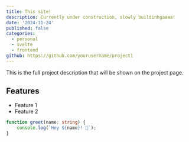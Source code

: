 ```yaml
---
title: This site!
description: Currently under construction, slowly buildinhgaaaa!
date: '2024-11-24'
published: false
categories:
  - personal
  - svelte
  - frontend
github: https://github.com/yourusername/project1
---
```


This is the full project description that will be shown on the project page.

## Features

- Feature 1
- Feature 2

```ts
function greet(name: string) {
	console.log(`Hey ${name}! 👋`);
}
```

